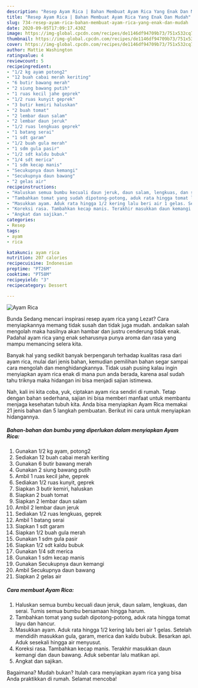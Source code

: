 ```yaml
---
description: "Resep Ayam Rica | Bahan Membuat Ayam Rica Yang Enak Dan Mudah"
title: "Resep Ayam Rica | Bahan Membuat Ayam Rica Yang Enak Dan Mudah"
slug: 734-resep-ayam-rica-bahan-membuat-ayam-rica-yang-enak-dan-mudah
date: 2020-09-05T17:09:17.430Z
image: https://img-global.cpcdn.com/recipes/de1146df94709b73/751x532cq70/ayam-rica-foto-resep-utama.jpg
thumbnail: https://img-global.cpcdn.com/recipes/de1146df94709b73/751x532cq70/ayam-rica-foto-resep-utama.jpg
cover: https://img-global.cpcdn.com/recipes/de1146df94709b73/751x532cq70/ayam-rica-foto-resep-utama.jpg
author: Mattie Washington
ratingvalue: 4
reviewcount: 5
recipeingredient:
- "1/2 kg ayam potong2"
- "12 buah cabai merah keriting"
- "6 butir bawang merah"
- "2 siung bawang putih"
- "1 ruas kecil jahe geprek"
- "1/2 ruas kunyit geprek"
- "3 butir kemiri haluskan"
- "2 buah tomat"
- "2 lembar daun salam"
- "2 lembar daun jeruk"
- "1/2 ruas lengkuas geprek"
- "1 batang serai"
- "1 sdt garam"
- "1/2 buah gula merah"
- "1 sdm gula pasir"
- "1/2 sdt kaldu bubuk"
- "1/4 sdt merica"
- "1 sdm kecap manis"
- "Secukupnya daun kemangi"
- "Secukupnya daun bawang"
- "2 gelas air"
recipeinstructions:
- "Haluskan semua bumbu kecuali daun jeruk, daun salam, lengkuas, dan serai. Tumis semua bumbu bersamaan hingga harum."
- "Tambahkan tomat yang sudah dipotong-potong, aduk rata hingga tomat layu dan hancur."
- "Masukkan ayam. Aduk rata hingga 1/2 kering lalu beri air 1 gelas. Setelah mendidih masukkan gula, garam, merica dan kaldu bubuk. Besarkan api. Aduk sesekali hingga air menyusut."
- "Koreksi rasa. Tambahkan kecap manis. Terakhir masukkan daun kemangi dan daun bawang. Aduk sebentar lalu matikan api."
- "Angkat dan sajikan."
categories:
- Resep
tags:
- ayam
- rica

katakunci: ayam rica 
nutrition: 207 calories
recipecuisine: Indonesian
preptime: "PT26M"
cooktime: "PT58M"
recipeyield: "3"
recipecategory: Dessert

---
```



![Ayam Rica](https://img-global.cpcdn.com/recipes/de1146df94709b73/751x532cq70/ayam-rica-foto-resep-utama.jpg)

Bunda Sedang mencari inspirasi resep ayam rica yang Lezat? Cara menyiapkannya memang tidak susah dan tidak juga mudah. andaikan salah mengolah maka hasilnya akan hambar dan justru cenderung tidak enak. Padahal ayam rica yang enak seharusnya punya aroma dan rasa yang mampu memancing selera kita.



Banyak hal yang sedikit banyak berpengaruh terhadap kualitas rasa dari ayam rica, mulai dari jenis bahan, kemudian pemilihan bahan segar sampai cara mengolah dan menghidangkannya. Tidak usah pusing kalau ingin menyiapkan ayam rica enak di mana pun anda berada, karena asal sudah tahu triknya maka hidangan ini bisa menjadi sajian istimewa.


Nah, kali ini kita coba, yuk, ciptakan ayam rica sendiri di rumah. Tetap dengan bahan sederhana, sajian ini bisa memberi manfaat untuk membantu menjaga kesehatan tubuh kita. Anda bisa menyiapkan Ayam Rica memakai 21 jenis bahan dan 5 langkah pembuatan. Berikut ini cara untuk menyiapkan hidangannya.

<!--inarticleads1-->

##### Bahan-bahan dan bumbu yang diperlukan dalam menyiapkan Ayam Rica:

1. Gunakan 1/2 kg ayam, potong2
1. Sediakan 12 buah cabai merah keriting
1. Gunakan 6 butir bawang merah
1. Gunakan 2 siung bawang putih
1. Ambil 1 ruas kecil jahe, geprek
1. Sediakan 1/2 ruas kunyit, geprek
1. Siapkan 3 butir kemiri, haluskan
1. Siapkan 2 buah tomat
1. Siapkan 2 lembar daun salam
1. Ambil 2 lembar daun jeruk
1. Sediakan 1/2 ruas lengkuas, geprek
1. Ambil 1 batang serai
1. Siapkan 1 sdt garam
1. Siapkan 1/2 buah gula merah
1. Gunakan 1 sdm gula pasir
1. Siapkan 1/2 sdt kaldu bubuk
1. Gunakan 1/4 sdt merica
1. Gunakan 1 sdm kecap manis
1. Gunakan Secukupnya daun kemangi
1. Ambil Secukupnya daun bawang
1. Siapkan 2 gelas air




<!--inarticleads2-->

##### Cara membuat Ayam Rica:

1. Haluskan semua bumbu kecuali daun jeruk, daun salam, lengkuas, dan serai. Tumis semua bumbu bersamaan hingga harum.
1. Tambahkan tomat yang sudah dipotong-potong, aduk rata hingga tomat layu dan hancur.
1. Masukkan ayam. Aduk rata hingga 1/2 kering lalu beri air 1 gelas. Setelah mendidih masukkan gula, garam, merica dan kaldu bubuk. Besarkan api. Aduk sesekali hingga air menyusut.
1. Koreksi rasa. Tambahkan kecap manis. Terakhir masukkan daun kemangi dan daun bawang. Aduk sebentar lalu matikan api.
1. Angkat dan sajikan.




Bagaimana? Mudah bukan? Itulah cara menyiapkan ayam rica yang bisa Anda praktikkan di rumah. Selamat mencoba!
